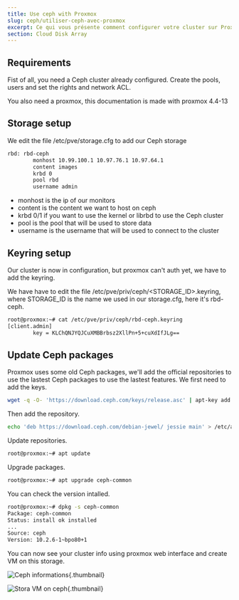 ```yaml
---
title: Use ceph with Proxmox
slug: ceph/utiliser-ceph-avec-proxmox
excerpt: Ce qui vous présente comment configurer votre cluster sur Proxmox.
section: Cloud Disk Array
---
```



## Requirements
Fist of all, you need a Ceph cluster already configured. Create the pools, users and set the rights and network ACL.

You also need a proxmox, this documentation is made with proxmox 4.4-13


## Storage setup
We edit the file /etc/pve/storage.cfg to add our Ceph storage


```bash
rbd: rbd-ceph
        monhost 10.99.100.1 10.97.76.1 10.97.64.1
        content images
        krbd 0
        pool rbd
        username admin
```

- monhost is the ip of our monitors
- content is the content we want to host on ceph
- krbd 0/1 if you want to use the kernel or librbd to use the Ceph cluster
- pool is the pool that will be used to store data
- username is the username that will be used to connect to the cluster


## Keyring setup
Our cluster is now in configuration, but proxmox can't auth yet, we have to add the keyring.

We have have to edit the file /etc/pve/priv/ceph/<STORAGE_ID>.keyring, where STORAGE_ID is the name we used in our storage.cfg, here it's rbd-ceph.


```bash
root@proxmox:~# cat /etc/pve/priv/ceph/rbd-ceph.keyring
[client.admin]
        key = KLChQNJYQJCuXMBBrbsz2XllPn+5+cuXdIfJLg==
```


## Update Ceph packages
Proxmox uses some old Ceph packages, we'll add the official repositories to use the lastest Ceph packages to use the lastest features. We first need to add the keys.


```bash
wget -q -O- 'https://download.ceph.com/keys/release.asc' | apt-key add -
```

Then add the repository.


```bash
echo 'deb https://download.ceph.com/debian-jewel/ jessie main' > /etc/apt/sources.list.d/ceph.list
```

Update repositories.


```bash
root@proxmox:~# apt update
```

Upgrade packages.


```bash
root@proxmox:~# apt upgrade ceph-common
```

You can check the version intalled.


```bash
root@proxmox:~# dpkg -s ceph-common
Package: ceph-common
Status: install ok installed
...
Source: ceph
Version: 10.2.6-1~bpo80+1
```

You can now see your cluster info using proxmox web interface and create VM on this storage.


![Ceph informations](images/use_ceph_with_proxmox_1.png){.thumbnail}


![Stora VM on ceph](images/use_ceph_with_proxmox_2.png){.thumbnail}